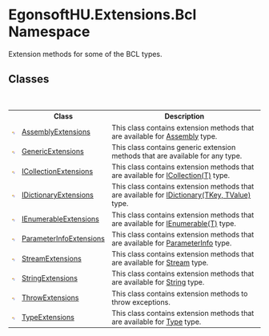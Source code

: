 # EgonsoftHU.Extensions.Bcl Namespace
 

Extension methods for some of the BCL types.


## Classes
&nbsp;<table><tr><th></th><th>Class</th><th>Description</th></tr><tr><td>![Public class](media/pubclass.gif "Public class")</td><td><a href="T_EgonsoftHU_Extensions_Bcl_AssemblyExtensions.md">AssemblyExtensions</a></td><td>
This class contains extension methods that are available for <a href="https://docs.microsoft.com/dotnet/api/system.reflection.assembly" target="_blank" rel="noopener noreferrer">Assembly</a> type.</td></tr><tr><td>![Public class](media/pubclass.gif "Public class")</td><td><a href="T_EgonsoftHU_Extensions_Bcl_GenericExtensions.md">GenericExtensions</a></td><td>
This class contains generic extension methods that are available for any type.</td></tr><tr><td>![Public class](media/pubclass.gif "Public class")</td><td><a href="T_EgonsoftHU_Extensions_Bcl_ICollectionExtensions.md">ICollectionExtensions</a></td><td>
This class contains extension methods that are available for <a href="https://docs.microsoft.com/dotnet/api/system.collections.generic.icollection-1" target="_blank" rel="noopener noreferrer">ICollection(T)</a> type.</td></tr><tr><td>![Public class](media/pubclass.gif "Public class")</td><td><a href="T_EgonsoftHU_Extensions_Bcl_IDictionaryExtensions.md">IDictionaryExtensions</a></td><td>
This class contains extension methods that are available for <a href="https://docs.microsoft.com/dotnet/api/system.collections.generic.idictionary-2" target="_blank" rel="noopener noreferrer">IDictionary(TKey, TValue)</a> type.</td></tr><tr><td>![Public class](media/pubclass.gif "Public class")</td><td><a href="T_EgonsoftHU_Extensions_Bcl_IEnumerableExtensions.md">IEnumerableExtensions</a></td><td>
This class contains extension methods that are available for <a href="https://docs.microsoft.com/dotnet/api/system.collections.generic.ienumerable-1" target="_blank" rel="noopener noreferrer">IEnumerable(T)</a> type.</td></tr><tr><td>![Public class](media/pubclass.gif "Public class")</td><td><a href="T_EgonsoftHU_Extensions_Bcl_ParameterInfoExtensions.md">ParameterInfoExtensions</a></td><td>
This class contains extension methods that are available for <a href="https://docs.microsoft.com/dotnet/api/system.reflection.parameterinfo" target="_blank" rel="noopener noreferrer">ParameterInfo</a> type.</td></tr><tr><td>![Public class](media/pubclass.gif "Public class")</td><td><a href="T_EgonsoftHU_Extensions_Bcl_StreamExtensions.md">StreamExtensions</a></td><td>
This class contains extension methods that are available for <a href="https://docs.microsoft.com/dotnet/api/system.io.stream" target="_blank" rel="noopener noreferrer">Stream</a> type.</td></tr><tr><td>![Public class](media/pubclass.gif "Public class")</td><td><a href="T_EgonsoftHU_Extensions_Bcl_StringExtensions.md">StringExtensions</a></td><td>
This class contains extension methods that are available for <a href="https://docs.microsoft.com/dotnet/api/system.string" target="_blank" rel="noopener noreferrer">String</a> type.</td></tr><tr><td>![Public class](media/pubclass.gif "Public class")</td><td><a href="T_EgonsoftHU_Extensions_Bcl_ThrowExtensions.md">ThrowExtensions</a></td><td>
This class contains extension methods to throw exceptions.</td></tr><tr><td>![Public class](media/pubclass.gif "Public class")</td><td><a href="T_EgonsoftHU_Extensions_Bcl_TypeExtensions.md">TypeExtensions</a></td><td>
This class contains extension methods that are available for <a href="https://docs.microsoft.com/dotnet/api/system.type" target="_blank" rel="noopener noreferrer">Type</a> type.</td></tr></table>&nbsp;
